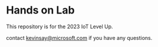 # Hands on Lab

This repository is for the 2023 IoT Level Up.

contact kevinsay@microsoft.com if you have any questions.
